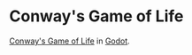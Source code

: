 # Conway's Game of Life
[Conway's Game of Life](https://en.wikipedia.org/wiki/Conway%27s_Game_of_Life) in [Godot](https://godotengine.org/).
